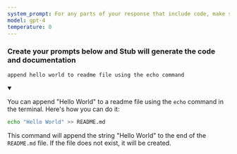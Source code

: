```yaml
---
system_prompt: For any parts of your response that include code, make sure to include the filename along with the backtick and the code snippets. For any environment variables, use stubuser and stubpassword as the login. For any commands, auto confirm any prompts on stdin. 
model: gpt-4
temperature: 0
---
```




### Create your prompts below and Stub will generate the code and documentation


```stub
append hello world to readme file using the echo command
```

<details open id="ce809e43e17ff50d7fb0368f2466a936">
<summary></summary>

You can append "Hello World" to a readme file using the `echo` command in the terminal. Here's how you can do it:

```bash
echo "Hello World" >> README.md
```

This command will append the string "Hello World" to the end of the `README.md` file. If the file does not exist, it will be created.
</details>

